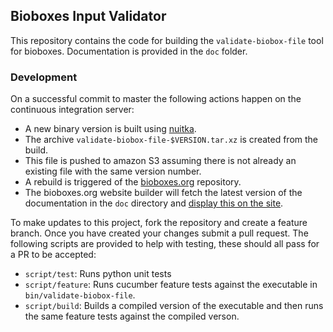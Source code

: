 ## Bioboxes Input Validator

This repository contains the code for building the `validate-biobox-file` tool
for bioboxes. Documentation is provided in the `doc` folder.

### Development

On a successful commit to master the following actions happen on the continuous
integration server:

  * A new binary version is built using [nuitka][].
  * The archive `validate-biobox-file-$VERSION.tar.xz` is created from the
    build.
  * This file is pushed to amazon S3 assuming there is not already an existing
    file with the same version number.
  * A rebuild is triggered of the [bioboxes.org][] repository.
  * The bioboxes.org website builder will fetch the latest version of the
    documentation in the `doc` directory and [display this on the
    site][display].

To make updates to this project, fork the repository and create a feature
branch. Once you have created your changes submit a pull request. The following
scripts are provided to help with testing, these should all pass for a PR to be
accepted:

  * `script/test`: Runs python unit tests
  * `script/feature`: Runs cucumber feature tests against the executable in
    `bin/validate-biobox-file`.
  * `script/build`: Builds a compiled version of the executable and then runs
    the same feature tests against the compiled verson.

[nuitka]: http://nuitka.net/
[bioboxes.org]: http://bioboxes.org
[display]: http://bioboxes.org/validate-biobox-file/
